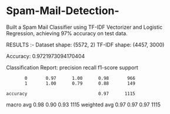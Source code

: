 # Spam-Mail-Detection-
Built a Spam Mail Classifier using TF-IDF Vectorizer and Logistic Regression, achieving 97% accuracy on test data.

RESULTS :- 
Dataset shape: (5572, 2)
TF-IDF shape: (4457, 3000)

Accuracy: 0.9721973094170404

Classification Report:
               precision    recall  f1-score   support

           0       0.97      1.00      0.98       966
           1       1.00      0.79      0.88       149

    accuracy                           0.97      1115
   macro avg       0.98      0.90      0.93      1115
weighted avg       0.97      0.97      0.97      1115
